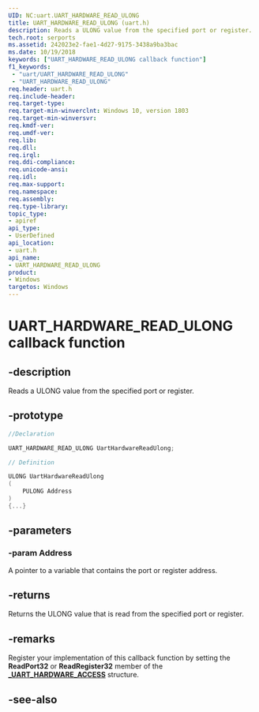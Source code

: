 ```yaml
---
UID: NC:uart.UART_HARDWARE_READ_ULONG
title: UART_HARDWARE_READ_ULONG (uart.h)
description: Reads a ULONG value from the specified port or register.
tech.root: serports
ms.assetid: 242023e2-fae1-4d27-9175-3438a9ba3bac
ms.date: 10/19/2018
keywords: ["UART_HARDWARE_READ_ULONG callback function"]
f1_keywords:
 - "uart/UART_HARDWARE_READ_ULONG"
 - "UART_HARDWARE_READ_ULONG"
req.header: uart.h
req.include-header:
req.target-type:
req.target-min-winverclnt: Windows 10, version 1803
req.target-min-winversvr:
req.kmdf-ver:
req.umdf-ver:
req.lib:
req.dll:
req.irql:
req.ddi-compliance:
req.unicode-ansi:
req.idl:
req.max-support:
req.namespace:
req.assembly:
req.type-library:
topic_type:
- apiref
api_type:
- UserDefined
api_location:
- uart.h
api_name:
- UART_HARDWARE_READ_ULONG
product:
- Windows
targetos: Windows
---
```


# UART_HARDWARE_READ_ULONG callback function

## -description

Reads a ULONG value from the specified port or register.

## -prototype

```cpp
//Declaration

UART_HARDWARE_READ_ULONG UartHardwareReadUlong;

// Definition

ULONG UartHardwareReadUlong
(
	PULONG Address
)
{...}

```

## -parameters

### -param Address

A pointer to a variable that contains the port or register address.


## -returns

Returns the ULONG value that is read from the specified port or register.


## -remarks

Register your implementation of this callback function by setting the **ReadPort32** or **ReadRegister32** member of the [**_UART_HARDWARE_ACCESS**](ns-uart-_uart_hardware_access.md) structure.


## -see-also
